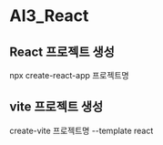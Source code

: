 # AI3_React

## React 프로젝트 생성
npx create-react-app 프로젝트명

## vite 프로젝트 생성
create-vite 프로젝트명 --template react
